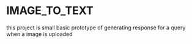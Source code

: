 # IMAGE_TO_TEXT
this project is small basic prototype of generating response for a query when a image is uploaded
